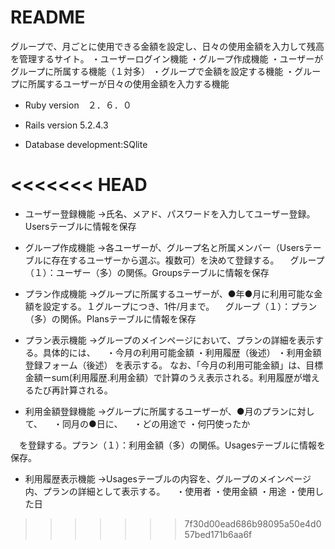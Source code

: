 # README

グループで、月ごとに使用できる金額を設定し、日々の使用金額を入力して残高を管理するサイト。
・ユーザーログイン機能
・グループ作成機能
・ユーザーがグループに所属する機能（１対多）
・グループで金額を設定する機能
・グループに所属するユーザーが日々の使用金額を入力する機能

* Ruby version　２．６．０

* Rails version 5.2.4.3

* Database development:SQlite

<<<<<<< HEAD
=======
* ユーザー登録機能
→氏名、メアド、パスワードを入力してユーザー登録。Usersテーブルに情報を保存

* グループ作成機能
→各ユーザーが、グループ名と所属メンバー（Usersテーブルに存在するユーザーから選ぶ。複数可）を決めて登録する。
　グループ（１）：ユーザー（多）の関係。Groupsテーブルに情報を保存

* プラン作成機能
→グループに所属するユーザーが、●年●月に利用可能な金額を設定する。１グループにつき、1件/月まで。
　グループ（１）：プラン（多）の関係。Plansテーブルに情報を保存
 
* プラン表示機能
→グループのメインページにおいて、プランの詳細を表示する。具体的には、
　・今月の利用可能金額
 ・利用履歴（後述）
 ・利用金額登録フォーム（後述）
 を表示する。
 なお、「今月の利用可能金額」は、目標金額ーsum(利用履歴.利用金額）で計算のうえ表示される。利用履歴が増えるたび再計算される。

* 利用金額登録機能
→グループに所属するユーザーが、●月のプランに対して、
　・同月の●日に、
　・どの用途で
  ・何円使ったか

　を登録する。プラン（１）：利用金額（多）の関係。Usagesテーブルに情報を保存。
 
 
* 利用履歴表示機能
→Usagesテーブルの内容を、グループのメインページ内、プランの詳細として表示する。
　・使用者
 ・使用金額
 ・用途
 ・使用した日
>>>>>>> 7f30d00ead686b98095a50e4d057bed171b6aa6f

